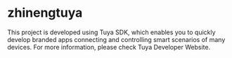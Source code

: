 # zhinengtuya
This project is developed using Tuya SDK, which enables you to quickly develop branded apps connecting and controlling smart scenarios of many devices. For more information, please check Tuya Developer Website.
